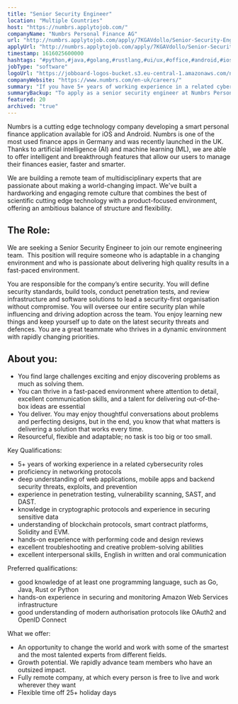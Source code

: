 ```yaml
---
title: "Senior Security Engineer"
location: "Multiple Countries"
host: "https://numbrs.applytojob.com/"
companyName: "Numbrs Personal Finance AG"
url: "http://numbrs.applytojob.com/apply/7KGAVdollo/Senior-Security-Engineer-Remote"
applyUrl: "http://numbrs.applytojob.com/apply/7KGAVdollo/Senior-Security-Engineer-Remote"
timestamp: 1616025600000
hashtags: "#python,#java,#golang,#rustlang,#ui/ux,#office,#android,#ios,#aws,#management"
jobType: "software"
logoUrl: "https://jobboard-logos-bucket.s3.eu-central-1.amazonaws.com/numbrs-personal-finance-ag"
companyWebsite: "https://www.numbrs.com/en-uk/careers/"
summary: "If you have 5+ years of working experience in a related cybersecurity roles, consider applying to Numbrs's job post for a new senior security engineer."
summaryBackup: "To apply as a senior security engineer at Numbrs Personal Finance AG, you preferably need to have some knowledge of: #python, #java, #golang."
featured: 20
archived: "true"
---
```


Numbrs is a cutting edge technology company developing a smart personal finance application available for iOS and Android. Numbrs is one of the most used finance apps in Germany and was recently launched in the UK. Thanks to artificial intelligence (AI) and machine learning (ML), we are able to offer intelligent and breakthrough features that allow our users to manage their finances easier, faster and smarter.

We are building a remote team of multidisciplinary experts that are passionate about making a world-changing impact. We've built a hardworking and engaging remote culture that combines the best of scientific cutting edge technology with a product-focused environment, offering an ambitious balance of structure and flexibility.

## The Role:

We are seeking a Senior Security Engineer to join our remote engineering team.  This position will require someone who is adaptable in a changing environment and who is passionate about delivering high quality results in a fast-paced environment.

You are responsible for the company’s entire security. You will define security standards, build tools, conduct penetration tests, and review infrastructure and software solutions to lead a security-first organisation without compromise. You will oversee our entire security plan while influencing and driving adoption across the team. You enjoy learning new things and keep yourself up to date on the latest security threats and defences. You are a great teammate who thrives in a dynamic environment with rapidly changing priorities.

## About you:

*   You find large challenges exciting and enjoy discovering problems as much as solving them.
*   You can thrive in a fast-paced environment where attention to detail, excellent communication skills, and a talent for delivering out-of-the-box ideas are essential
*   You deliver. You may enjoy thoughtful conversations about problems and perfecting designs, but in the end, you know that what matters is delivering a solution that works every time.
*   Resourceful, flexible and adaptable; no task is too big or too small.

Key Qualifications:

*   5+ years of working experience in a related cybersecurity roles 
*   proficiency in networking protocols
*   deep understanding of web applications, mobile apps and backend security threats, exploits, and prevention
*   experience in penetration testing, vulnerability scanning, SAST, and DAST. 
*   knowledge in cryptographic protocols and experience in securing sensitive data 
*   understanding of blockchain protocols, smart contract platforms, Solidity and EVM.
*   hands-on experience with performing code and design reviews
*   excellent troubleshooting and creative problem-solving abilities
*   excellent interpersonal skills, English in written and oral communication

Preferred qualifications:

*   good knowledge of at least one programming language, such as Go, Java, Rust or Python
*   hands-on experience in securing and monitoring Amazon Web Services infrastructure
*   good understanding of modern authorisation protocols like OAuth2 and OpenID Connect

What we offer:

*   An opportunity to change the world and work with some of the smartest and the most talented experts from different fields. 
*   Growth potential. We rapidly advance team members who have an outsized impact. 
*   Fully remote company, at which every person is free to live and work wherever they want
*   Flexible time off 25+ holiday days
